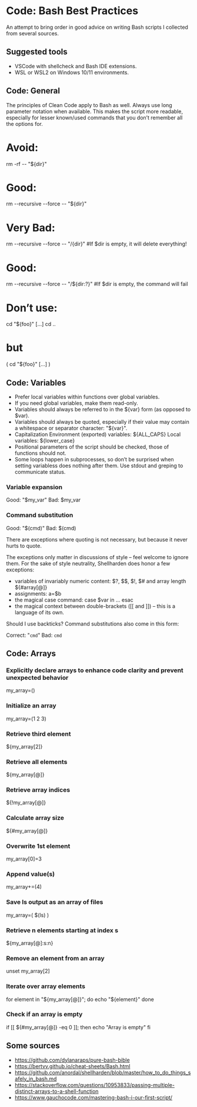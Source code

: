 # Code: Bash Best Practices
An attempt to bring order in good advice on writing Bash scripts I collected from several sources.

## Suggested tools
* VSCode with shellcheck and Bash IDE extensions.
* WSL or WSL2 on Windows 10/11 environments.

## Code: General
The principles of Clean Code apply to Bash as well.
Always use long parameter notation when available. This makes the script more readable, especially for lesser known/used commands that you don’t remember all the options for.

  # Avoid:
  rm -rf -- "${dir}"

  # Good:
  rm --recursive --force -- "${dir}"

  # Very Bad:
  rm --recursive --force -- "/{dir}" #If $dir is empty, it will delete everything!

  # Good:
  rm --recursive --force -- "/${dir:?}" #If $dir is empty, the command will fail
  
  # Don’t use:

  cd "${foo}"
  [...]
  cd ..

  # but
  
  (
    cd "${foo}"
    [...]
  )

## Code: Variables

* Prefer local variables within functions over global variables.
* If you need global variables, make them read-only.
* Variables should always be referred to in the ${var} form (as opposed to $var).
* Variables should always be quoted, especially if their value may contain a whitespace or separator character: "${var}".
* Capitalization
    Environment (exported) variables: ${ALL_CAPS}
    Local variables: ${lower_case}
* Positional parameters of the script should be checked, those of functions should not.
* Some loops happen in subprocesses, so don’t be surprised when setting variabless does nothing after them. Use stdout and greping to communicate status.

### Variable expansion

Good: "$my_var"
Bad: $my_var

### Command substitution

Good: "$(cmd)"
Bad: $(cmd)

There are exceptions where quoting is not necessary, but because it never hurts to quote.

The exceptions only matter in discussions of style – feel welcome to ignore them. For the sake of style neutrality, Shellharden does honor a few exceptions:

* variables of invariably numeric content: $?, $$, $!, $# and array length ${#array[@]}
* assignments: a=$b
* the magical case command: case $var in … esac
* the magical context between double-brackets ([[ and ]]) – this is a language of its own.

Should I use backticks?
Command substitutions also come in this form:

Correct: "`cmd`"
Bad: `cmd`

## Code: Arrays
### Explicitly declare arrays to enhance code clarity and prevent unexpected behavior
my_array=()

### Initialize an array 
my_array=(1 2 3)  

### Retrieve third element 
${my_array[2]}

### Retrieve all elements 
${my_array[@]} 

### Retrieve array indices 
${!my_array[@]} 

### Calculate array size 
${#my_array[@]} 

### Overwrite 1st element 
my_array[0]=3

### Append value(s) 
my_array+=(4) 

### Save ls output as an array of files 
my_array=( $(ls) )

### Retrieve n elements starting at index s
${my_array[@]:s:n}

### Remove an element from an array
unset my_array[2]

### Iterate over array elements
for element in "${my_array[@]}"; do
    echo "${element}"
done

### Check if an array is empty
if [[ ${#my_array[@]} -eq 0 ]]; then
    echo "Array is empty"
fi

## Some sources
* https://github.com/dylanaraps/pure-bash-bible
* https://bertvv.github.io/cheat-sheets/Bash.html
* https://github.com/anordal/shellharden/blob/master/how_to_do_things_safely_in_bash.md
* https://stackoverflow.com/questions/10953833/passing-multiple-distinct-arrays-to-a-shell-function
* https://www.gauchocode.com/mastering-bash-i-our-first-script/